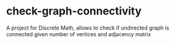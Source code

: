 # check-graph-connectivity
A project for Discrete Math, allows to check if undirected graph is connected given number of vertices and adjacency matrix
